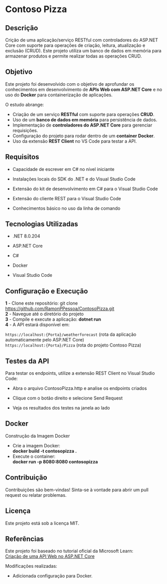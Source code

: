 # Contoso Pizza

## Descrição

Crição de uma aplicação/serviço RESTful com controladores do ASP.NET Core com suporte para operações de criação, leitura, atualização e exclusão (CRUD). Este projeto utiliza um banco de dados em memória para armazenar produtos e permite realizar todas as operações CRUD.

## Objetivo  
Este projeto foi desenvolvido com o objetivo de aprofundar os conhecimentos em desenvolvimento de **APIs Web com ASP.NET Core** e no uso do **Docker** para containerização de aplicações.  

O estudo abrange:  
- Criação de um serviço **RESTful** com suporte para operações **CRUD**.  
- Uso de um **banco de dados em memória** para persistência de dados.  
- Implementação de **controladores do ASP.NET Core** para gerenciar requisições.  
- Configuração do projeto para rodar dentro de um **container Docker**.  
- Uso da extensão **REST Client** no VS Code para testar a API.  


## Requisitos
- Capacidade de escrever em C# no nível iniciante

- Instalações locais do SDK do .NET e do Visual Studio Code

- Extensão do kit de desenvolvimento em C# para o Visual Studio Code

- Extensão do cliente REST para o Visual Studio Code

- Conhecimentos básico no uso da linha de comando

## Tecnologias Utilizadas

- .NET 8.0.204

- ASP.NET Core

- C#

- Docker

- Visual Studio Code

## Configuração e Execução
 **1** - Clone este repositório:
 git clone https://github.com/RamonPPessoa/ContosoPizza.git
<br>
**2** - Navegue até o diretório do projeto
<br>
**3** - Compile e execute a aplicação: **dotnet run**
<br>
**4** - A API estará disponível em:

`https://localhost:{Porta}/weatherforecast`
 (rota da aplicação automaticamente pelo ASP.NET Core)<br>
 `https://localhost:{Porta}/Pizza`
 (rota do projeto Contoso Pizza)



## Testes da API

Para testar os endpoints, utilize a extensão REST Client no Visual Studio Code:

 - Abra o arquivo ContosoPizza.http e analise os endpoints criados

 - Clique com o botão direito e selecione Send Request

 - Veja os resultados dos testes na janela ao lado

## Docker

Construção da Imagem Docker
- Crie a imagem Docker:<br>
**docker build -t contosopizza .**
- Execute o container:<br>
**docker run -p 8080:8080 contosopizza**


## Contribuição

Contribuições são bem-vindas! Sinta-se à vontade para abrir um pull request ou relatar problemas.

## Licença

Este projeto está sob a licença MIT.

## Referências  
Este projeto foi baseado no tutorial oficial da Microsoft Learn:  
[Criação de uma API Web no ASP.NET Core](https://learn.microsoft.com/pt-br/training/modules/build-web-api-aspnet-core/)  

Modificações realizadas:  
- Adicionada configuração para Docker.  






